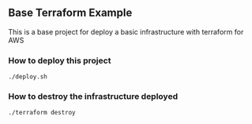 ## Base Terraform Example

This is a base project for deploy a basic infrastructure with terraform for AWS

### How to deploy this project
``./deploy.sh``

### How to destroy the infrastructure deployed
``./terraform destroy``